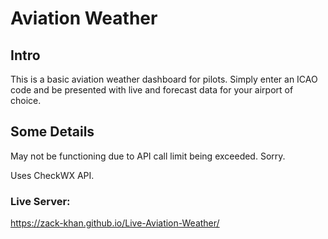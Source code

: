 # Aviation Weather

## Intro

This is a basic aviation weather dashboard for pilots. Simply enter an ICAO code and be presented with live and forecast data for your airport of choice.

## Some Details

May not be functioning due to API call limit being exceeded. Sorry.

Uses CheckWX API.

### Live Server:
https://zack-khan.github.io/Live-Aviation-Weather/
